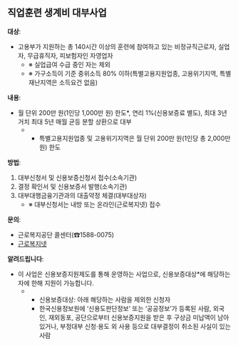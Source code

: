 ## 직업훈련 생계비 대부사업

**대상**:
- 고용부가 지원하는 총 140시간 이상의 훈련에 참여하고 있는 비정규직근로자, 실업자, 무급휴직자, 피보험자인 자영업자
  - ※ 실업급여 수급 중인 자는 제외
  - ※ 가구소득이 기준 중위소득 80% 이하(특별고용지원업종, 고용위기지역, 특별재난지역은 소득요건 없음)

**내용**:
- 월 단위 200만 원(1인당 1,000만 원) 한도*, 연리 1%(신용보증료 별도), 최대 3년 거치 최대 5년 매월 균등 분할 상환으로 대부
  - * 특별고용지원업종 및 고용위기지역은 월 단위 200만 원(1인당 총 2,000만 원) 한도

**방법**:
1. 대부신청서 및 신용보증신청서 접수(소속기관)
2. 결정 확인서 및 신용보증서 발행(소속기관)
3. 대부대행금융기관과의 대출약정 체결(대부대상자)
   - ※ 대부신청서는 내방 또는 온라인(근로복지넷) 접수

**문의**:
- 근로복지공단 콜센터(☎1588-0075)
- [근로복지넷](https://welfare.comwel.or.kr)

**알려드립니다**:
- 이 사업은 신용보증지원제도를 통해 운영하는 사업으로, 신용보증대상*에 해당하는 자에 한해 지원이 가능합니다.
  - * 신용보증대상: 아래 해당하는 사람을 제외한 신청자
    - 한국신용정보원에 ‘신용도판단정보’ 또는 ‘공공정보’가 등록된 사람, 외국인, 재외동포, 공단으로부터 신용보증지원을 받은 후 구상금 미납액이 남아 있거나, 부정대부 신청·용도 외 사용 등으로 대부결정이 취소된 사실이 있는 사람
